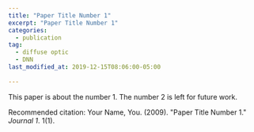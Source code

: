 ```yaml
---
title: "Paper Title Number 1"
excerpt: "Paper Title Number 1"
categories:
  - publication
tag:
  - diffuse optic
  - DNN
last_modified_at: 2019-12-15T08:06:00-05:00
  
---
```


This paper is about the number 1. The number 2 is left for future work.


Recommended citation: Your Name, You. (2009). "Paper Title Number 1." <i>Journal 1</i>. 1(1).
